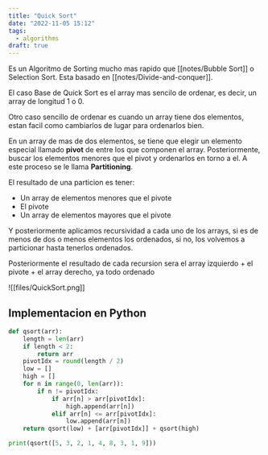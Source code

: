 ```yaml
---
title: "Quick Sort"
date: "2022-11-05 15:12"
tags: 
  - algorithms
draft: true
---
```

Es un Algoritmo de Sorting mucho mas rapido que [[notes/Bubble Sort]] o Selection Sort. Esta basado en [[notes/Divide-and-conquer]].

El caso Base de Quick Sort es el array mas sencilo de ordenar, es decir, un array de longitud 1 o 0.

Otro caso sencillo de ordenar es cuando un array tiene dos elementos, estan facil como cambiarlos de lugar para ordenarlos bien.

En un array de mas de dos elementos, se tiene que elegir un elemento especial llamado **pivot** de entre los que componen el array. Posteriormente, buscar los elementos menores que el pivot y ordenarlos en torno a el. A este proceso se le llama **Partitioning**.

El resultado de una particion es tener:
- Un array de elementos menores que el pivote
- El pivote
- Un array de elementos mayores que el pivote

Y posteriormente aplicamos recursividad a cada uno de los arrays, si es de menos de dos o menos elementos los ordenados, si no, los volvemos a particionar hasta tenerlos ordenados.

Posteriormente el resultado de cada recursion sera el array izquierdo + el pivote + el array derecho, ya todo ordenado

![[files/QuickSort.png]]

## Implementacion en Python
```Python
def qsort(arr):
    length = len(arr)
    if length < 2:
        return arr
    pivotIdx = round(length / 2)
    low = []
    high = []
    for n in range(0, len(arr)):
        if n != pivotIdx:
            if arr[n] > arr[pivotIdx]:
                high.append(arr[n])
            elif arr[n] <= arr[pivotIdx]:
                low.append(arr[n])
    return qsort(low) + [arr[pivotIdx]] + qsort(high)

print(qsort([5, 3, 2, 1, 4, 8, 3, 1, 9]))
```


